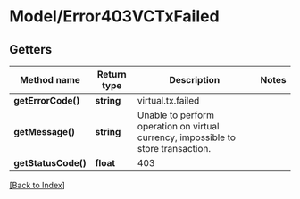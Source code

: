 # Model/Error403VCTxFailed

## Getters

Method name | Return type | Description | Notes
------------ | ------------- | ------------- | -------------
**getErrorCode()** | **string** | virtual.tx.failed |
**getMessage()** | **string** | Unable to perform operation on virtual currency, impossible to store transaction. |
**getStatusCode()** | **float** | 403 |

[[Back to Index]](../index.md)
